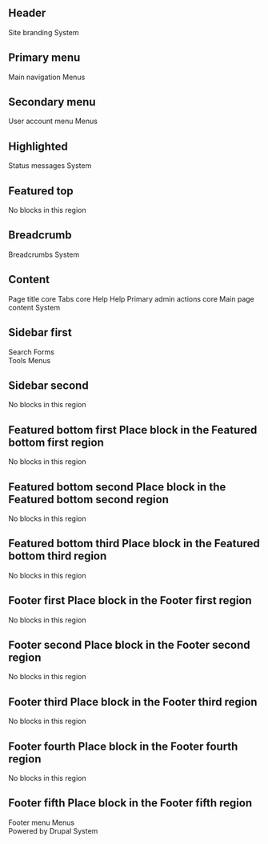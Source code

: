 ## Header 
Site branding	System	

## Primary menu 
Main navigation	Menus	

## Secondary menu
User account menu	Menus	

## Highlighted
Status messages	System	

## Featured top
No blocks in this region

## Breadcrumb 
Breadcrumbs	System	

## Content
Page title	core
Tabs	core
Help	Help
Primary admin actions	core
Main page content	System

## Sidebar first
Search	Forms	
Tools	Menus	

## Sidebar second
No blocks in this region

## Featured bottom first Place block in the Featured bottom first region
No blocks in this region

## Featured bottom second Place block in the Featured bottom second region
No blocks in this region

## Featured bottom third Place block in the Featured bottom third region
No blocks in this region

## Footer first Place block in the Footer first region
No blocks in this region

## Footer second Place block in the Footer second region
No blocks in this region

## Footer third Place block in the Footer third region
No blocks in this region

## Footer fourth Place block in the Footer fourth region
No blocks in this region

## Footer fifth Place block in the Footer fifth region
Footer menu	Menus	
Powered by Drupal	System	